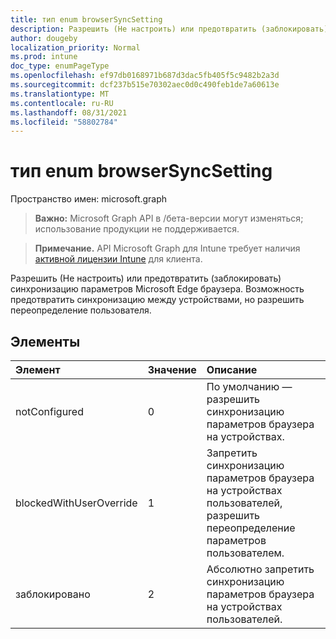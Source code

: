 ```yaml
---
title: тип enum browserSyncSetting
description: Разрешить (Не настроить) или предотвратить (заблокировать) синхронизацию параметров Microsoft Edge браузера. Возможность предотвратить синхронизацию между устройствами, но разрешить переопределение пользователя.
author: dougeby
localization_priority: Normal
ms.prod: intune
doc_type: enumPageType
ms.openlocfilehash: ef97db0168971b687d3dac5fb405f5c9482b2a3d
ms.sourcegitcommit: dcf237b515e70302aec0d0c490feb1de7a60613e
ms.translationtype: MT
ms.contentlocale: ru-RU
ms.lasthandoff: 08/31/2021
ms.locfileid: "58802784"
---
```

# <a name="browsersyncsetting-enum-type"></a>тип enum browserSyncSetting

Пространство имен: microsoft.graph

> **Важно:** Microsoft Graph API в /бета-версии могут изменяться; использование продукции не поддерживается.

> **Примечание.** API Microsoft Graph для Intune требует наличия [активной лицензии Intune](https://go.microsoft.com/fwlink/?linkid=839381) для клиента.

Разрешить (Не настроить) или предотвратить (заблокировать) синхронизацию параметров Microsoft Edge браузера. Возможность предотвратить синхронизацию между устройствами, но разрешить переопределение пользователя.

## <a name="members"></a>Элементы
|Элемент|Значение|Описание|
|:---|:---|:---|
|notConfigured|0|По умолчанию — разрешить синхронизацию параметров браузера на устройствах.|
|blockedWithUserOverride|1|Запретить синхронизацию параметров браузера на устройствах пользователей, разрешить переопределение параметров пользователем.|
|заблокировано|2|Абсолютно запретить синхронизацию параметров браузера на устройствах пользователей.|



